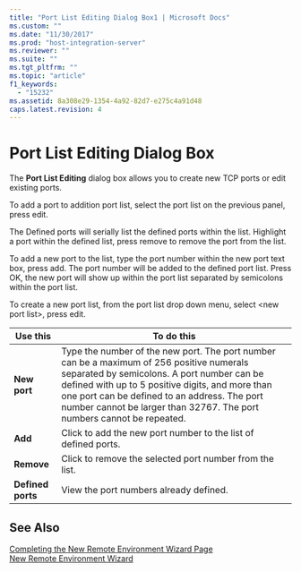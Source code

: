 ```yaml
---
title: "Port List Editing Dialog Box1 | Microsoft Docs"
ms.custom: ""
ms.date: "11/30/2017"
ms.prod: "host-integration-server"
ms.reviewer: ""
ms.suite: ""
ms.tgt_pltfrm: ""
ms.topic: "article"
f1_keywords: 
  - "15232"
ms.assetid: 8a308e29-1354-4a92-82d7-e275c4a91d48
caps.latest.revision: 4
---
```

# Port List Editing Dialog Box
The **Port List Editing** dialog box allows you to create new TCP ports or edit existing ports.  
  
 To add a port to addition port list, select the port list on the previous panel, press edit.  
  
 The Defined ports will serially list the defined ports within the list. Highlight a port within the defined list, press remove to remove the port from the list.  
  
 To add a new port to the list, type the port number within the new port text box, press add. The port number will be added to the defined port list. Press OK, the new port will show up within the port list separated by semicolons within the port list.  
  
 To create a new port list, from the port list drop down menu, select \<new port list>, press edit.  
  
|Use this|To do this|  
|--------------|----------------|  
|**New port**|Type the number of the new port. The port number can be a maximum of 256 positive numerals separated by semicolons. A port number can be defined with up to 5 positive digits, and more than one port can be defined to an address. The port number cannot be larger than 32767. The port numbers cannot be repeated.|  
|**Add**|Click to add the new port number to the list of defined ports.|  
|**Remove**|Click to remove the selected port number from the list.|  
|**Defined ports**|View the port numbers already defined.|  
  
## See Also  
 [Completing the New Remote Environment Wizard Page](../HIS2010/completing-the-new-remote-environment-wizard-page2.md)   
 [New Remote Environment Wizard](../HIS2010/new-remote-environment-wizard2.md)